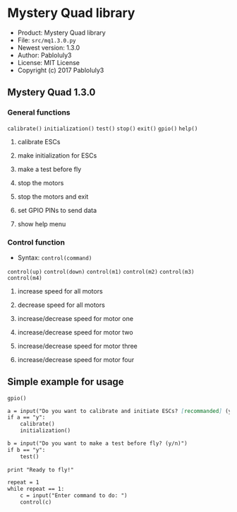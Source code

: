 # Mystery Quad library
- Product: Mystery Quad library
- File: `src/mq1.3.0.py`
- Newest version: 1.3.0
- Author: PabloIuly3
- License: MIT License
- Copyright (c) 2017 PabloIuly3

## Mystery Quad  1.3.0
### General functions
`calibrate()` `initialization()` `test()` `stop()` `exit()` `gpio()` `help()`

1. calibrate ESCs

2. make initialization for ESCs

3. make a test before fly

4. stop the motors

5. stop the motors and exit

6. set GPIO PINs to send data

7. show help menu

### Control function
- Syntax: `control(command)`

`control(up)` `control(down)` `control(m1)` `control(m2)` `control(m3)` `control(m4)`

1. increase speed for all motors

2. decrease speed for all motors

3. increase/decrease speed for motor one

4. increase/decrease speed for motor two

5. increase/decrease speed for motor three

6. increase/decrease speed for motor four


## Simple example for usage
```markdown
gpio()

a = input("Do you want to calibrate and initiate ESCs? [recommanded] (y/n)")
if a == "y":
	calibrate()
	initialization()

b = input("Do you want to make a test before fly? (y/n)")
if b == "y":
	test()
	
print "Ready to fly!"

repeat = 1
while repeat == 1:
	c = input("Enter command to do: ")
	control(c)
```
